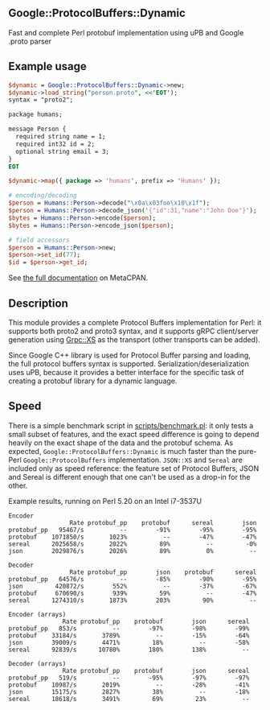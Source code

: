 ## Google::ProtocolBuffers::Dynamic
Fast and complete Perl protobuf implementation using uPB and Google .proto parser

## Example usage

```perl
$dynamic = Google::ProtocolBuffers::Dynamic->new;
$dynamic->load_string("person.proto", <<'EOT');
syntax = "proto2";

package humans;

message Person {
  required string name = 1;
  required int32 id = 2;
  optional string email = 3;
}
EOT

$dynamic->map({ package => 'humans', prefix => 'Humans' });

# encoding/decoding
$person = Humans::Person->decode("\x0a\x03foo\x10\x1f");
$person = Humans::Person->decode_json('{"id":31,"name":"John Doe"}');
$bytes = Humans::Person->encode($person);
$bytes = Humans::Person->encode_json($person);

# field accessors
$person = Humans::Person->new;
$person->set_id(77);
$id = $person->get_id;
```

See [the full documentation](https://metacpan.org/pod/Google::ProtocolBuffers::Dynamic) on MetaCPAN.

## Description

This module provides a complete Protocol Buffers implementation for Perl: it supports both proto2 and proto3 syntax,
and it supports gRPC client/server generation using [Grpc::XS](https://metacpan.org/pod/Grpc::XS) as the transport (other
transports can be added).

Since Google C++ library is used for Protocol Buffer parsing and loading, the full protocol buffers syntax is supported.
Serialization/deserialization uses uPB, because it provides a better interface for the specific task of creating a protobuf
library for a dynamic language.

## Speed

There is a simple benchmark script in [scripts/benchmark.pl](https://github.com/mbarbon/google-protobuf-dynamic/blob/master/scripts/benchmark.pl):
it only tests a small subset of features, and the exact speed difference is going to depend heavily on the
exact shape of the data and the protobuf schema. As expected, `Google::ProtocolBuffers::Dynamic` is much faster than the
pure-Perl `Google::ProtocolBuffers` implementation. `JSON::XS` and `Sereal` are included only as speed reference: the feature set
of Protocol Buffers, JSON and Sereal is different enough that one can't be used as a drop-in for the other.

Example results, running on Perl 5.20 on an Intel i7-3537U
```
Encoder
                 Rate protobuf_pp    protobuf      sereal        json
protobuf_pp   95467/s          --        -91%        -95%        -95%
protobuf    1071850/s       1023%          --        -47%        -47%
sereal      2025658/s       2022%         89%          --         -0%
json        2029876/s       2026%         89%          0%          --

Decoder
                 Rate protobuf_pp        json    protobuf      sereal
protobuf_pp   64576/s          --        -85%        -90%        -95%
json         420872/s        552%          --        -37%        -67%
protobuf     670690/s        939%         59%          --        -47%
sereal      1274310/s       1873%        203%         90%          --

Encoder (arrays)
               Rate protobuf_pp    protobuf        json      sereal
protobuf_pp   853/s          --        -97%        -98%        -99%
protobuf    33184/s       3789%          --        -15%        -64%
json        39009/s       4471%         18%          --        -58%
sereal      92839/s      10780%        180%        138%          --

Decoder (arrays)
               Rate protobuf_pp    protobuf        json      sereal
protobuf_pp   519/s          --        -95%        -97%        -97%
protobuf    10987/s       2019%          --        -28%        -41%
json        15175/s       2827%         38%          --        -18%
sereal      18618/s       3491%         69%         23%          --
 ```
